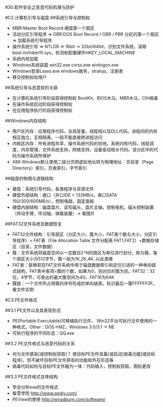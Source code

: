 #30.软件安全之恶意代码机理与防护


#C2.计算机引导与磁盘
##系统引导与控制权
 * MBR:Master Boot Record 硬盘第一个扇区
 * 活动分区引导程序 => DBR:DOS Boot Record / OBR / PBR 分区的第一个扇区 => 加载系统引导程序
 * 操作系统引导 => NTLDR => 16bit -> 32bit/64bit，识别文件系统，读取boot.ini/hiberfil.sys，检测和配置硬件HKEY_LOCAL_MACHINE
 * 系统内核加载 
 * Windows系统装载 win32.exe csrss.exe winlogon.exe 
 * Windows登录Lsass.exe windows服务，stratup，注册表
 * 移交控制权给用户
 
##系统引导与恶意软的关联
 * 在计算机系统引导阶段获得控制权 BootKit，BIOS木马，MBR木马，CIH病毒
 * 在操作系统启动阶段获得控制权
 * 在应用程序执行阶段获得控制权

##Windows内存结构
 * 用户区内存：应用程序代码，全局变量，线程栈以及DLL代码。进程间的内存相互独立，互相隔离，一般不能直接跨进程访问
 * 内核区内存：所有进程共享，操作系统代码的驻地。系统内核代码，线程调度，内存管理，文件系统支持，网络支持，设备驱动相关代码。该分区中的代码为操作系统所保护
 * X86 Windows默认使用二级分页把虚拟地址转为物理地址：页目录（Page Directory）索引，页表索引，字节索引

##磁盘的物理与逻辑结构
 * 硬盘：系统引导代码，各类程序与资源文件
 * 硬盘外部结构：接口（并口IDE < 133MB/s，串口SATA 150/300/600MB/s），控制电路，固定面板
 * 硬盘内部结构：磁盘盘片，读写磁头，盘片主轴，控制电机，磁头控制装置（传动手臂，传动轴，弹簧装置）-> 看图片

##FAT32文件系统及数据恢复
 * FAT32文件结构：引导扇区（分区大小，簇大小，FAT表个数与大小，分区引导程序）+ FAT表（File Allocation Table 文件分配表 FAT1,FAT2）+数据存储区（目录，文件数据）
 * 簇：文件系统将磁盘空间以一定数目2^N的扇区为单位进行划分，称为簇，每个扇区大小为512字节，簇一般为1K,2K,4K..以此类推
 * FAT表：是微软在FAT文件系统中用于磁盘数据索引和定位引进的一种单向链式结构，FAT表中表项=簇的个数，如果为0，则对应的簇为空。FAT32：32位，4字节，可表达的最大簇空间为4G，FAT16为64K
 * 簇链：一个文件所占用簇的序号形成的单向链表。标识最后一簇FFFFFF0F。 看文件实例

#C3.PE文件格式

##3.1 PE文件以及其表现形式
 * PE(Portable Executable)可移植执行文件， Win32平台可执行文件使用的一种格式，Other：DOS->MZ，Windows 3.0/3.1 -> NE
 * 可执行程序的不同形态：QQ.exe

##3.2 PE文件格式与恶意代码的关系
 * 何为文件感染[或控制权获取]？ 使目标PE文件具备[或启动]病毒功能[或目标程序]，但不破坏目标PE文件原有的功能和外在形态等
 * 病毒代码如何与目标PE文件融为一体：代码植入，控制权获取，图标更改

##3.3 PE文件格式总体结构
 * 学会分析exe的文件格式
 * 看雪学院 http://www.pediy.com/
 * PEView的使用 http://wjradburn.com/software/
